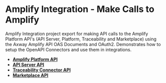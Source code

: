 # Amplify Integration - Make Calls to Amplify

Amplify Integration project export for making API calls to the Amplify Platform API's (API Server, Platform, Traceability and Marketplace) using the Axway Amplify API OAS Documents and OAuth2. Demonstrates how to setup the OpenAPI Connectors and use them in integrations.

* [**Amplify Platform API**](https://platform.axway.com/api-docs.html)
* [**API Server API**](http://apidocs.axway.com/swagger-ui-NEW/index.html?productname=APIServer&productversion=1.0.0&filename=swagger.json)
* [**Traceability Connector API**](https://apidocs.axway.com/swagger-ui-NEW/index.html?productname=TraceabilityConnector&productversion=1.0.0&filename=swagger.json&disabletry=true)
* [**Marketplace API**](https://apidocs.axway.com/swagger-ui-NEW/index.html?productname=Marketplace&productversion=1.0.0&filename=swagger.json)